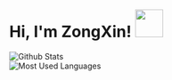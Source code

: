 # Hi, I'm ZongXin! <img src="https://media.giphy.com/media/mGcNjsfWAjY5AEZNw6/giphy.gif" width="50">

![Github Stats](https://github-readme-stats.vercel.app/api?username=zongxin1993&show_icons=true&theme=dark&count_private=true)  
![Most Used Languages](https://github-readme-stats.vercel.app/api/top-langs/?username=zongxin1993&theme=dark&layout=compact)

